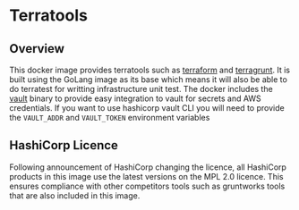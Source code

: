 # Terratools

## Overview
This docker image provides terratools such as [terraform](https://www.terraform.io/) and 
[terragrunt](https://terragrunt.gruntwork.io/). It is built using the GoLang image as its base which means it will also 
be able to do terratest for writting infrastructure unit test. The docker includes the 
[vault](https://www.hashicorp.com/products/vault) binary to provide easy integration to vault for secrets and AWS 
credentials. If you want to use hashicorp vault CLI you will need to provide the `VAULT_ADDR` and `VAULT_TOKEN` 
environment variables

## HashiCorp Licence
Following announcement of HashiCorp changing the licence, all HashiCorp products in this image use the latest versions 
on the MPL 2.0 licence. This ensures compliance with other competitors tools such as gruntworks tools that are also 
included in this image.
